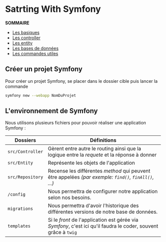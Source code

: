 # Satrting With Symfony
**SOMMAIRE**
- [Les basiques](./les_basiques.md)
- [Les controller](./controller.md)
- [Les entity](./entity.md)
- [Les bases de données](./bdd.md)
- [Les commandes utiles](./commandes_utiles.md) 

## Créer un projet Symfony

Pour créer un projet Symfony, se placer dans le dossier cible puis lancer la commande
```sh
symfony new --webapp NomDuProjet
```
## L'environnement de Symfony

Nous utilisons plusieurs fichiers pour pouvoir réaliser une application Symfony :

| Dossiers | Définitions |
| --- | --- |
| `src/Controller` | Gèrent entre autre le routing ainsi que la logique entre la *requete* et la réponse à donner |
| `src/Entity` | Représente les objets de l'application |
| `src/Repository` | Recense les différentes *method* qui peuvent être appelées *(par exemple: `find()`, `finAll()`, ...)* |
| `/config`| Nous permettra de configurer notre application selon nos besoins. |
| `migrations` | Nous permettra d'avoir l'historique des différentes versions de notre base de données. |
| `templates` | Si le *front* de l'application est gérée via *Symfony*, c'est ici qu'il faudra le coder, souvent grâce à `twig` |
